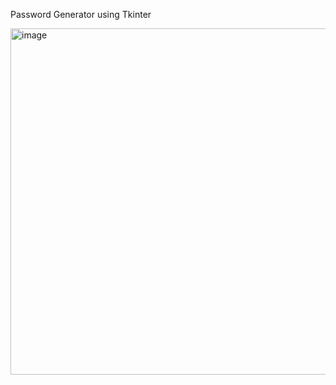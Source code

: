 Password Generator using Tkinter

<img width="554" alt="image" src="https://user-images.githubusercontent.com/80412098/126429943-fe150042-f462-46d0-b740-640a92b199e1.png">
